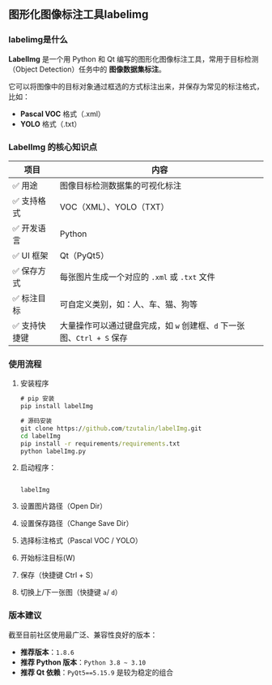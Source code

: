 ## 图形化图像标注工具labelimg

### labelimg是什么

**LabelImg** 是一个用 Python 和 Qt 编写的图形化图像标注工具，常用于目标检测（Object Detection）任务中的 **图像数据集标注**。

它可以将图像中的目标对象通过框选的方式标注出来，并保存为常见的标注格式，比如：

- **Pascal VOC** 格式（.xml）
- **YOLO** 格式（.txt）



### LabelImg 的核心知识点

| 项目         | 内容                                                         |
| ------------ | ------------------------------------------------------------ |
| ✅ 用途       | 图像目标检测数据集的可视化标注                               |
| ✅ 支持格式   | VOC（XML）、YOLO（TXT）                                      |
| ✅ 开发语言   | Python                                                       |
| ✅ UI 框架    | Qt（PyQt5）                                                  |
| ✅ 保存方式   | 每张图片生成一个对应的 `.xml` 或 `.txt` 文件                 |
| ✅ 标注目标   | 可自定义类别，如：人、车、猫、狗等                           |
| ✅ 支持快捷键 | 大量操作可以通过键盘完成，如 `w` 创建框、`d` 下一张图、`Ctrl + S` 保存 |



### 使用流程

1. 安装程序

   ```cmd
   # pip 安装
   pip install labelImg
   
   # 源码安装
   git clone https://github.com/tzutalin/labelImg.git
   cd labelImg
   pip install -r requirements/requirements.txt
   python labelImg.py
   ```

2. 启动程序：

   ```
   
   labelImg
   ```

3. 设置图片路径（Open Dir）

4. 设置保存路径（Change Save Dir）

5. 选择标注格式（Pascal VOC / YOLO）

6. 开始标注目标(W)

7. 保存（快捷键 Ctrl + S）

8. 切换上/下一张图（快捷键 `a`/ `d`）



### 版本建议

截至目前社区使用最广泛、兼容性良好的版本：

- **推荐版本**：`1.8.6`
- **推荐 Python 版本**：`Python 3.8 ~ 3.10`
- **推荐 Qt 依赖**：`PyQt5==5.15.9` 是较为稳定的组合
